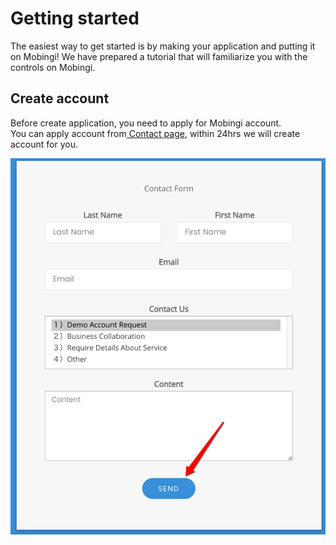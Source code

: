 # Getting started

The easiest way to get started is by making your application and putting it on Mobingi! We have prepared a tutorial that will familiarize you with the controls on Mobingi.

## Create account

Before create application, you need to apply for Mobingi account.  
You can apply account from[ Contact page](https://mobingi.com/contact), within 24hrs we will create account for you.

![](.gitbook/assets/register.png)

